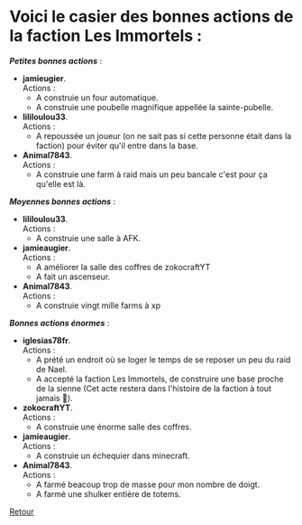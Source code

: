 # Voici le casier des bonnes actions de la faction **Les Immortels** :

_**Petites bonnes actions**_ :
- **jamieugier**. <br>Actions : 
    - A construie un four automatique.
    - A construie une poubelle magnifique appellée la sainte-pubelle.
- **lililoulou33**. <br>Actions :
    - A repoussée un joueur (on ne sait pas si cette personne était dans la faction) pour éviter qu'il entre dans la base.
- **Animal7843**. <br>Actions :
    - A construie une farm à raid mais un peu bancale c'est pour ça qu'elle est là.

_**Moyennes bonnes actions**_ :
- **lililoulou33**. <br>Actions :
    - A construie une salle à AFK.
- **jamieaugier**. <br>Actions :
    - A améliorer la salle des coffres de zokocraftYT
    - A fait un ascenseur.
- **Animal7843**. <br>Actions :
    - A construie vingt mille farms à xp

_**Bonnes actions énormes**_ :
- **iglesias78fr**. <br>Actions :
    - A prété un endroit où se loger le temps de se reposer un peu du raid de Nael.
    - A accepté la faction Les Immortels, de construire une base proche de la sienne (Cet acte restera dans l'histoire de la faction à tout jamais 🥹).
- **zokocraftYT**. <br>Actions :
    - A construie une énorme salle des coffres.
- **jamieaugier**. <br>Actions :
    - A construie un échequier dans minecraft.
- **Animal7843**. <br>Actions :
    - A farmé beacoup trop de masse pour mon nombre de doigt.
    - A farmé une shulker entière de totems.
 
[Retour](./README.md)
